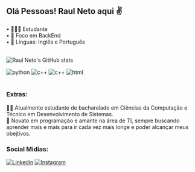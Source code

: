 ## Olá Pessoas! Raul Neto aqui ✌️

• 👨🏼‍💻 Estudante <br/>
• 👊 Foco em BackEnd <br/>
• 🚶 Línguas: Inglês e Português <br/>

<br/>![Raul Neto's GitHub stats](https://github-readme-stats.vercel.app/api?username=RaulNeto-2810&show_icons=true&theme=tokyonight)

<div style="display: inline_block">
    <img aLign="center" alt="python" src="https://img.shields.io/badge/Python-3776AB?style=for-the-badge&logo=python&logoColor=white"/>
    <img aLign="center" alt="c++" src="https://img.shields.io/badge/C%2B%2B-00599C?style=for-the-badge&logo=c%2B%2B&logoColor=white"/>
    <img aLign="center" alt="c++" src="https://img.shields.io/badge/JavaScript-F7DF1E?style=for-the-badge&logo=javascript&logoColor=black"/>
    <img aLign="center" alt="html" src="https://img.shields.io/badge/HTML-239120?style=for-the-badge&logo=html5&logoColor=white"/>

</div><br/>

### Extras:

👨‍💻 Atualmente estudante de bacharelado em Ciências da Computação e Técnico em Desenvolvimento de Sistemas.
<br/>
🤟 Novato em programação e amante na área de TI, sempre buscando aprender mais e mais para ir cada vez mais longe e poder alcançar meus obejtivos.

### Social Midias:
[![Linkedin](https://img.shields.io/badge/LinkedIn-0077B5?style=for-the-badge&logo=linkedin&logoColor=white)](https://www.linkedin.com/in/raul-neto-526838213/)
[![Instagram](https://img.shields.io/badge/Instagram-E4405F?style=for-the-badge&logo=instagram&logoColor=white)](https://www.instagram.com/raul_neto_/)
